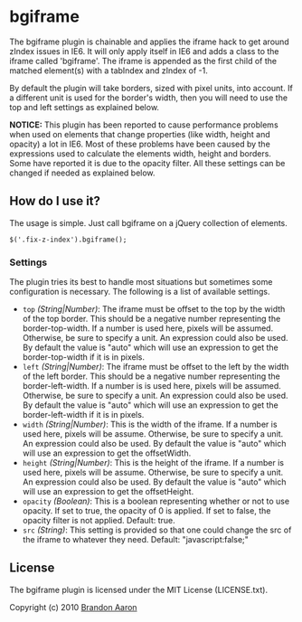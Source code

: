 # bgiframe

The bgiframe plugin is chainable and applies the iframe hack to get around zIndex issues in IE6. It will only apply itself in IE6 and adds a class to the iframe called 'bgiframe'. The iframe is appended as the first child of the matched element(s) with a tabIndex and zIndex of -1.

By default the plugin will take borders, sized with pixel units, into account. If a different unit is used for the border's width, then you will need to use the top and left settings as explained below.

**NOTICE:** This plugin has been reported to cause performance problems when used on elements that change properties (like width, height and opacity) a lot in IE6. Most of these problems have been caused by the expressions used to calculate the elements width, height and borders. Some have reported it is due to the opacity filter. All these settings can be changed if needed as explained below.

## How do I use it?

The usage is simple. Just call bgiframe on a jQuery collection of elements.

    $('.fix-z-index').bgiframe();

### Settings

The plugin tries its best to handle most situations but sometimes some configuration is necessary. The following is a list of available settings.

* `top` *(String|Number)*: The iframe must be offset to the top by the width of the top border. This should be a negative number representing the border-top-width. If a number is used here, pixels will be assumed. Otherwise, be sure to specify a unit. An expression could also be used. By default the value is "auto" which will use an expression to get the border-top-width if it is in pixels.
* `left` *(String|Number)*: The iframe must be offset to the left by the width of the left border. This should be a negative number representing the border-left-width. If a number is is used here, pixels will be assumed. Otherwise, be sure to specify a unit. An expression could also be used. By default the value is "auto" which will use an expression to get the border-left-width if it is in pixels.
* `width` *(String|Number)*: This is the width of the iframe. If a number is used here, pixels will be assume. Otherwise, be sure to specify a unit. An expression could also be used. By default the value is "auto" which will use an expression to get the offsetWidth.
* `height` *(String|Number)*: This is the height of the iframe. If a number is used here, pixels will be assume. Otherwise, be sure to specify a unit. An expression could also be used. By default the value is "auto" which will use an expression to get the offsetHeight.
* `opacity` *(Boolean)*: This is a boolean representing whether or not to use opacity. If set to true, the opacity of 0 is applied. If set to false, the opacity filter is not applied. Default: true.
* `src` *(String)*: This setting is provided so that one could change  the src of the iframe to whatever they need. Default: "javascript:false;"

## License

The bgiframe plugin is licensed under the MIT License (LICENSE.txt).

Copyright (c) 2010 [Brandon Aaron](http://brandonaaron.net)